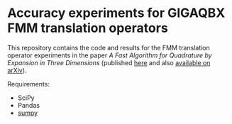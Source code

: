# Accuracy experiments for GIGAQBX FMM translation operators

This repository contains the code and results for the FMM translation operator
experiments in the paper
*A Fast Algorithm for Quadrature by Expansion in Three Dimensions* (published [here](https://doi.org/10.1016/j.jcp.2019.03.024) and also [available on arXiv](https://arxiv.org/abs/1805.06106)).

Requirements:

 * SciPy
 * Pandas
 * [sumpy](https://github.com/inducer/sumpy)
